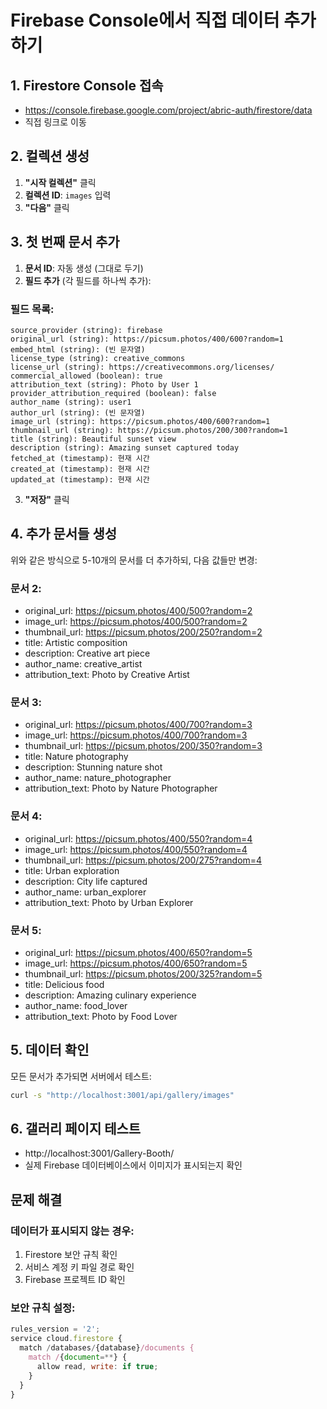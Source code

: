 # Firebase Console에서 직접 데이터 추가하기

## 1. Firestore Console 접속
- https://console.firebase.google.com/project/abric-auth/firestore/data
- 직접 링크로 이동

## 2. 컬렉션 생성
1. **"시작 컬렉션"** 클릭
2. **컬렉션 ID**: `images` 입력
3. **"다음"** 클릭

## 3. 첫 번째 문서 추가
1. **문서 ID**: 자동 생성 (그대로 두기)
2. **필드 추가** (각 필드를 하나씩 추가):

### 필드 목록:
```
source_provider (string): firebase
original_url (string): https://picsum.photos/400/600?random=1
embed_html (string): (빈 문자열)
license_type (string): creative_commons
license_url (string): https://creativecommons.org/licenses/
commercial_allowed (boolean): true
attribution_text (string): Photo by User 1
provider_attribution_required (boolean): false
author_name (string): user1
author_url (string): (빈 문자열)
image_url (string): https://picsum.photos/400/600?random=1
thumbnail_url (string): https://picsum.photos/200/300?random=1
title (string): Beautiful sunset view
description (string): Amazing sunset captured today
fetched_at (timestamp): 현재 시간
created_at (timestamp): 현재 시간
updated_at (timestamp): 현재 시간
```

3. **"저장"** 클릭

## 4. 추가 문서들 생성
위와 같은 방식으로 5-10개의 문서를 더 추가하되, 다음 값들만 변경:

### 문서 2:
- original_url: https://picsum.photos/400/500?random=2
- image_url: https://picsum.photos/400/500?random=2
- thumbnail_url: https://picsum.photos/200/250?random=2
- title: Artistic composition
- description: Creative art piece
- author_name: creative_artist
- attribution_text: Photo by Creative Artist

### 문서 3:
- original_url: https://picsum.photos/400/700?random=3
- image_url: https://picsum.photos/400/700?random=3
- thumbnail_url: https://picsum.photos/200/350?random=3
- title: Nature photography
- description: Stunning nature shot
- author_name: nature_photographer
- attribution_text: Photo by Nature Photographer

### 문서 4:
- original_url: https://picsum.photos/400/550?random=4
- image_url: https://picsum.photos/400/550?random=4
- thumbnail_url: https://picsum.photos/200/275?random=4
- title: Urban exploration
- description: City life captured
- author_name: urban_explorer
- attribution_text: Photo by Urban Explorer

### 문서 5:
- original_url: https://picsum.photos/400/650?random=5
- image_url: https://picsum.photos/400/650?random=5
- thumbnail_url: https://picsum.photos/200/325?random=5
- title: Delicious food
- description: Amazing culinary experience
- author_name: food_lover
- attribution_text: Photo by Food Lover

## 5. 데이터 확인
모든 문서가 추가되면 서버에서 테스트:
```bash
curl -s "http://localhost:3001/api/gallery/images"
```

## 6. 갤러리 페이지 테스트
- http://localhost:3001/Gallery-Booth/
- 실제 Firebase 데이터베이스에서 이미지가 표시되는지 확인

## 문제 해결

### 데이터가 표시되지 않는 경우:
1. Firestore 보안 규칙 확인
2. 서비스 계정 키 파일 경로 확인
3. Firebase 프로젝트 ID 확인

### 보안 규칙 설정:
```javascript
rules_version = '2';
service cloud.firestore {
  match /databases/{database}/documents {
    match /{document=**} {
      allow read, write: if true;
    }
  }
}
```
